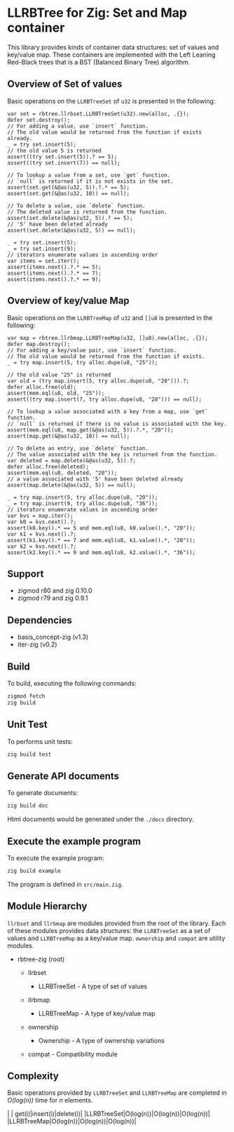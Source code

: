 # LLRBTree for Zig: Set and Map container

This library provides kinds of container data structures: set of values and key/value map.
These containers are implemented with the Left Leaning Red-Black trees that is a BST (Balanced Binary Tree) algorithm.


## Overview of Set of values

Basic operations on the `LLRBTreeSet` of `u32` is presented in the following:

```zig
var set = rbtree.llrbset.LLRBTreeSet(u32).new(alloc, .{});
defer set.destroy();
// For adding a value, use `insert` function.
// The old value would be returned from the function if exists already.
_ = try set.insert(5);
// the old value 5 is returned
assert((try set.insert(5)).? == 5);
assert((try set.insert(7)) == null);

// To lookup a value from a set, use `get` function.
// `null` is returned if it is not exists in the set.
assert(set.get(&@as(u32, 5)).?.* == 5);
assert(set.get(&@as(u32, 10)) == null);

// To delete a value, use `delete` function.
// The deleted value is returned from the function.
assert(set.delete(&@as(u32, 5)).? == 5);
// '5' have been deleted already
assert(set.delete(&@as(u32, 5)) == null);

_ = try set.insert(5);
_ = try set.insert(9);
// iterators enumerate values in ascending order
var items = set.iter();
assert(items.next().?.* == 5);
assert(items.next().?.* == 7);
assert(items.next().?.* == 9);
```


## Overview of key/value Map

Basic operations on the `LLRBTreeMap` of `u32` and `[]u8` is presented in the following:

```zig
var map = rbtree.llrbmap.LLRBTreeMap(u32, []u8).new(alloc, .{});
defer map.destroy();
// For adding a key/value pair, use `insert` function.
// The old value would be returned from the function if exists.
_ = try map.insert(5, try alloc.dupe(u8, "25"));

// the old value "25" is returned
var old = (try map.insert(5, try alloc.dupe(u8, "20"))).?;
defer alloc.free(old);
assert(mem.eql(u8, old, "25"));
assert((try map.insert(7, try alloc.dupe(u8, "28"))) == null);

// To lookup a value associated with a key from a map, use `get` function.
// `null` is returned if there is no value is associated with the key.
assert(mem.eql(u8, map.get(&@as(u32, 5)).?.*, "20"));
assert(map.get(&@as(u32, 10)) == null);

// To delete an entry, use `delete` function.
// The value associated with the key is returned from the function.
var deleted = map.delete(&@as(u32, 5)).?;
defer alloc.free(deleted);
assert(mem.eql(u8, deleted, "20"));
// a value associated with '5' have been deleted already
assert(map.delete(&@as(u32, 5)) == null);

_ = try map.insert(5, try alloc.dupe(u8, "20"));
_ = try map.insert(9, try alloc.dupe(u8, "36"));
// iterators enumerate values in ascending order
var kvs = map.iter();
var k0 = kvs.next().?;
assert(k0.key().* == 5 and mem.eql(u8, k0.value().*, "20"));
var k1 = kvs.next().?;
assert(k1.key().* == 7 and mem.eql(u8, k1.value().*, "28"));
var k2 = kvs.next().?;
assert(k2.key().* == 9 and mem.eql(u8, k2.value().*, "36"));
```


## Support

- zigmod r80 and zig 0.10.0
- zigmod r79 and zig 0.9.1


## Dependencies

- basis_concept-zig (v1.3)
- iter-zig (v0.2)


## Build

To build, executing the following commands:

```sh
zigmod fetch
zig build
```


## Unit Test

To performs unit tests:

```sh
zig build test
```


## Generate API documents

To generate documents:

```sh
zig build doc
```

Html documents would be generated under the `./docs` directory.


## Execute the example program

To execute the example program:

```sh
zig build example
```

The program is defined in `src/main.zig`.


## Module Hierarchy

`llrbset` and `llrbmap` are modules provided from the root of the library.
Each of these modules provides data structures: the `LLRBTreeSet` as a set of values and `LLRBTreeMap` as a key/value map.
`ownership` and `compat` are utility modules.

- rbtree-zig (root)
  - llrbset
    - LLRBTreeSet  - A type of set of values
  - llrbmap
    - LLRBTreeMap  - A type of key/value map

  - ownership
    - Ownership    - A type of ownership variations
  - compat         - Compatibility module


## Complexity

Basic operations provided by `LLRBTreeSet` and `LLRBTreeMap` are completed in _O(log(n))_ time for _n_ elements.

  |           |   get(i)|insert(i)|delete(i)|
  |LLRBTreeSet|O(log(n))|O(log(n))|O(log(n))|
  |LLRBTreeMap|O(log(n))|O(log(n))|O(log(n))|


